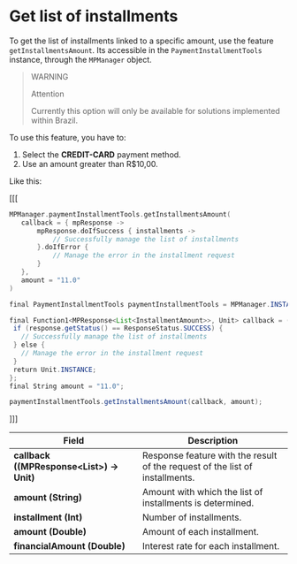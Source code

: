 # Get list of installments

To get the list of installments linked to a specific amount, use the feature `getInstallmentsAmount`. Its accessible in the `PaymentInstallmentTools` instance, through the `MPManager` object.

> WARNING
>
> Attention
>
> Currently this option will only be available for solutions implemented within Brazil.

To use this feature, you have to:

1. Select the **CREDIT-CARD** payment method.
2. Use an amount greater than R$10,00.

Like this:

[[[
```kotlin
MPManager.paymentInstallmentTools.getInstallmentsAmount(
   callback = { mpResponse ->
       mpResponse.doIfSuccess { installments ->
           // Successfully manage the list of installments
       }.doIfError {
           // Manage the error in the installment request 
       }
   },
   amount = "11.0"
)
```
```java
final PaymentInstallmentTools paymentInstallmentTools = MPManager.INSTANCE.getPaymentInstallmentTools();

final Function1<MPResponse<List<InstallmentAmount>>, Unit> callback = (final MPResponse<List<InstallmentAmount>> response) -> {
 if (response.getStatus() == ResponseStatus.SUCCESS) {
   // Successfully manage the list of installments
 } else {
   // Manage the error in the installment request 
 }
 return Unit.INSTANCE;
};
final String amount = "11.0";

paymentInstallmentTools.getInstallmentsAmount(callback, amount);
```
]]]

|Field|Description|
|---|---|
|**callback ((MPResponse<List<InstallmentAmount>>) -> Unit)**|Response feature with the result of the request of the list of installments.|
|**amount (String)**|Amount with which the list of installments is determined.|
|**installment (Int)**|Number of installments.|
|**amount (Double)**|Amount of each installment.|
|**financialAmount (Double)**|Interest rate for each installment.|